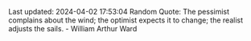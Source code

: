 Last updated: 2024-04-02 17:53:04
Random Quote: The pessimist complains about the wind; the optimist expects it to change; the realist adjusts the sails. - William Arthur Ward